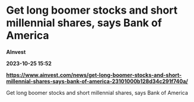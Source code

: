 # Get long boomer stocks and short millennial shares, says Bank of America
**AInvest**

**2023-10-25 15:52**

**https://www.ainvest.com/news/get-long-boomer-stocks-and-short-millennial-shares-says-bank-of-america-23101000b128d34c291f740a/**

Get long boomer stocks and short millennial shares, says Bank of America
